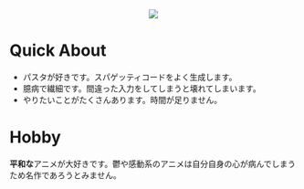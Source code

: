 <div align="center">
<img src="https://raw.githubusercontent.com/Meziro039/Playground/main/E97E2295-6819-4CB9-AC4F-876831D955B6.jpeg">
</div>

# Quick About
- パスタが好きです。スパゲッティコードをよく生成します。
- 臆病で繊細です。間違った入力をしてしまうと壊れてしまいます。
- やりたいことがたくさんあります。時間が足りません。

# Hobby
**平和な**アニメが大好きです。鬱や感動系のアニメは自分自身の心が病んでしまうため名作であろうとみません。  

<!--
**Meziro039/Meziro039** is a ✨ _special_ ✨ repository because its `README.md` (this file) appears on your GitHub profile.

Here are some ideas to get you started:

- 🔭 I’m currently working on ...
- 🌱 I’m currently learning ...
- 👯 I’m looking to collaborate on ...
- 🤔 I’m looking for help with ...
- 💬 Ask me about ...
- 📫 How to reach me: ...
- 😄 Pronouns: ...
- ⚡ Fun fact: ...
-->
